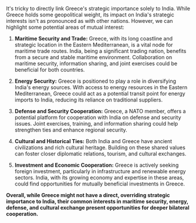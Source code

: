 It's tricky to directly link Greece's strategic importance solely to India. While Greece holds some geopolitical weight, its impact on India's strategic interests isn't as pronounced as with other nations.  However, we can highlight some potential areas of mutual interest:

1. **Maritime Security and Trade:** Greece, with its long coastline and strategic location in the Eastern Mediterranean, is a vital node for maritime trade routes. India, being a significant trading nation, benefits from a secure and stable maritime environment. Collaboration on maritime security, information sharing, and joint exercises could be beneficial for both countries.

2. **Energy Security:**  Greece is positioned to play a role in diversifying India's energy sources. With access to energy resources in the Eastern Mediterranean, Greece could act as a potential transit point for energy imports to India, reducing its reliance on traditional suppliers.

3. **Defense and Security Cooperation:** Greece, a NATO member, offers a potential platform for cooperation with India on defense and security issues. Joint exercises, training, and information sharing could help strengthen ties and enhance regional security.

4. **Cultural and Historical Ties:**  Both India and Greece have ancient civilizations and rich cultural heritage. Building on these shared values can foster closer diplomatic relations, tourism, and cultural exchanges.

5. **Investment and Economic Cooperation:**  Greece is actively seeking foreign investment, particularly in infrastructure and renewable energy sectors.  India, with its growing economy and expertise in these areas, could find opportunities for mutually beneficial investments in Greece.

**Overall, while Greece might not have a direct, overriding strategic importance to India, their common interests in maritime security, energy, defense, and cultural exchange present opportunities for deeper bilateral cooperation.** 
